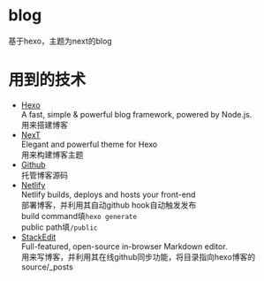 # blog
基于hexo，主题为next的blog

# 用到的技术  
* [Hexo](http://www.google.com/)  
A fast, simple & powerful blog framework, powered by Node.js.  
用来搭建博客  
* [NexT](https://github.com/theme-next/hexo-theme-next)  
Elegant and powerful theme for Hexo  
用来构建博客主题  
* [Github](https://github.com/)  
托管博客源码  
* [Netlify](https://github.com/netlify)  
Netlify builds, deploys and hosts your front-end    
部署博客，并利用其自动github hook自动触发发布    
build command填```hexo generate```  
public path填```/public```  
* [StackEdit](https://github.com/benweet/stackedit)  
Full-featured, open-source in-browser Markdown editor.  
用来写博客，并利用其在线github同步功能，将目录指向hexo博客的source/_posts
